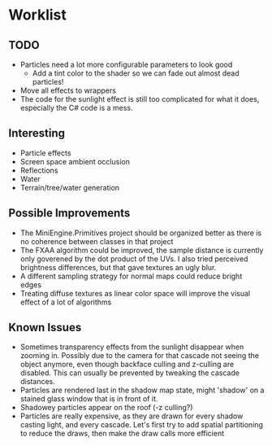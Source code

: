 # Worklist
## TODO

- Particles need a lot more configurable parameters to look good
    - Add a tint color to the shader so we can fade out almost dead particles!
- Move all effects to wrappers
- The code for the sunlight effect is still too complicated for what it does, especially the C# code is a mess.

## Interesting

- Particle effects
- Screen space ambient occlusion
- Reflections
- Water
- Terrain/tree/water generation


## Possible Improvements

- The MiniEngine.Primitives project should be organized better as there is no coherence between classes in that project
- The FXAA algorithm could be improved, the sample distance is currently only goverened by the dot product of the UVs. I also tried perceived brightness differences, but that gave textures an ugly blur.
- A different sampling strategy for normal maps could reduce bright edges
- Treating diffuse textures as linear color space will improve the visual effect of a lot of algorithms

## Known Issues

- Sometimes transparency effects from the sunlight disappear when zooming in. Possibly due to the camera for that cascade not seeing the object anymore, even though backface culling and z-culling are disabled. This can usually be prevented by tweaking the cascade distances.
- Particles are rendered last in the shadow map state, might 'shadow' on a stained glass window that is in front of it.
- Shadowey particles appear on the roof (-z culling?)
- Particles are really expensive, as they are drawn for every shadow casting light, and every cascade. Let's first try to add spatial partitioning to reduce the draws, then make the draw calls more efficient

